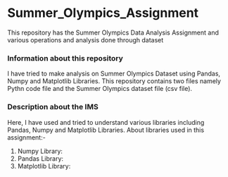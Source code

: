 # Summer_Olympics_Assignment
This repository has the Summer Olympics Data Analysis Assignment and various operations and analysis done through dataset

### Information about this repository
I have tried to make analysis on Summer Olympics Dataset using Pandas, Numpy and Matplotlib Libraries.
This repository contains two files namely Pythn code file and the Summer Olympics dataset file (csv file).

### Description about the IMS
Here, I have used and tried to understand various libraries including Pandas, Numpy and Matplotlib Libraries.
About libraries used in this assignment:-
1) Numpy Library: 
2) Pandas Library:
3) Matplotlib Library:
 

